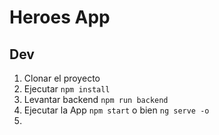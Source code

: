 # Heroes App

## Dev

1. Clonar el proyecto
2. Ejecutar ```npm install```
3. Levantar backend ```npm run backend```
4. Ejecutar la App ```npm start``` o bien ```ng serve -o```
5. 